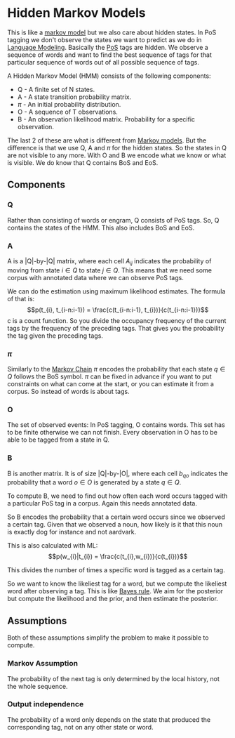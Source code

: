 # Hidden Markov Models 
This is like a [markov model](Markov%20models.md) but we also care about hidden states. In PoS tagging we don't observe the states we want to predict as we do in [Language Modeling](Language%20Modeling.md). Basically the [PoS](Parts%20of%20Speech.md) tags are hidden. We observe a sequence of words and want to find the best sequence of tags for that particular sequence of words out of all possible sequence of tags.

A Hidden Markov Model (HMM) consists of the following components:
- Q - A finite set of N states.
- A - A state transition probability matrix.
- $\pi$ - An initial probability distribution.
- O - A sequence of T observations.
- B - An observation likelihood matrix. Probability for a specific observation. 

The last 2 of these are what is different from [Markov models](Markov%20models.md). But the difference is that we use Q, A and $\pi$ for the hidden states. So the states in Q are not visible to any more. With O and B we encode what we know or what is visible. We do know that Q contains BoS and EoS.

## Components

### Q
Rather than consisting of words or engram, Q consists of PoS tags. So, Q contains the states of the HMM. This also includes BoS and EoS. 

### A

A is a |Q|-by-|Q| matrix, where each cell $A_{ij}$ indicates the probability of moving from state $i \in Q$ to state $j \in Q$. This means that we need some corpus with annotated data where we can observe PoS tags.

We can do the estimation using maximum likelihood estimates. The formula of that is: $$p(t_{i}, t_{i-n:i-1}) = \frac{c(t_{i-n:i-1}, t_{i})}{c(t_{i-n:i-1})}$$
c is a count function. So you divide the occupancy frequency of the current tags by the frequency of the preceding tags. That gives you the probability the tag given the preceding tags. 

### $\pi$
Similarly to the [Markov Chain](Markov%20models.md) $\pi$ encodes the probability that each state $q\in Q$ follows the BoS symbol. $\pi$ can be fixed in advance if you want to put constraints on what can come at the start, or you can estimate it from a corpus. So instead of words is about tags. 

### O 
The set of observed events: In PoS tagging, O contains words. This set has to be finite otherwise we can not finish. Every observation in O has to be able to be tagged from a state in Q. 

### B

B is another matrix. It is of size |Q|-by-|O|, where each cell $b_{qo}$ indicates the probability that a word $o \in O$ is generated by a state $q \in Q$. 

To compute B, we need to find out how often each word occurs tagged with a particular PoS tag in a corpus. Again this needs annotated data.

So B encodes the probability that a certain word occurs since we observed a certain tag. Given that we observed a noun, how likely is it that this noun is exactly dog for instance and not aardvark. 

This is also calculated with ML: $$p(w_{i}|t_{i}) = \frac{c(t_{i},w_{i})}{c(t_{i})}$$

This divides the number of times a specific word is tagged as a certain tag. 

So we want to know the likeliest tag for a word, but we compute the likeliest word after observing a tag. This is like [Bayes rule](Bayes%20rule.md). We aim for the posterior but compute the likelihood and the prior, and then estimate the posterior. 


## Assumptions 
Both of these assumptions simplify the problem to make it possible to compute. 

### Markov Assumption
The probability of the next tag is only determined by the local history, not the whole sequence.

### Output independence 
The probability of a word only depends on the state that produced the corresponding tag, not on any other state or word. 
